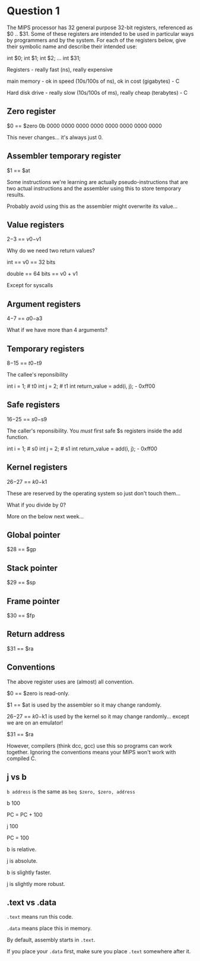 # Question 1

The MIPS processor has 32 general purpose 32-bit registers, referenced as $0 .. $31. Some of these registers are intended to be used in particular ways by programmers and by the system. For each of the registers below, give their symbolic name and describe their intended use: 

int $0;
int $1;
int $2;
...
int $31;

Registers - really fast (ns), really expensive

main memory - ok in speed (10s/100s of ns), ok in cost (gigabytes) - C

Hard disk drive - really slow (10s/100s of ms), really cheap (terabytes) - C


## Zero register
$0 == $zero
0b 0000 0000 0000 0000 0000 0000 0000 0000

This never changes... it's always just 0.


## Assembler temporary register
$1 == $at

Some instructions we're learning are actually pseudo-instructions that are two actual instructions and the assembler using this to store temporary results.

Probably avoid using this as the assembler might overwrite its value...


## Value registers
$2-$3 == $v0-$v1

Why do we need two return values?

int == v0 == 32 bits

double == 64 bits == v0 + v1

Except for syscalls


## Argument registers

$4-$7 == $a0-$a3

What if we have more than 4 arguments?


## Temporary registers
$8-$15 == $t0-$t9

The callee's reponsibility

int i = 1; # t0
int j = 2; # t1
int return_value = add(i, j); - 0xff00


## Safe registers

$16-$25 == $s0-$s9

The caller's reponsibility. You *must* first safe $s registers inside the add function.

int i = 1; # s0
int j = 2; # s1
int return_value = add(i, j); - 0xff00


## Kernel registers
$26-$27 == $k0-$k1

These are reserved by the operating system so just don't touch them...

What if you divide by 0?


More on the below next week...

## Global pointer
$28 == $gp


## Stack pointer
$29 == $sp


## Frame pointer
$30 == $fp


## Return address
$31 == $ra

## Conventions

The above register uses are (almost) all convention.

$0 == $zero is read-only.

$1 == $at is used by the assembler so it may change randomly.

$26-$27 == $k0-$k1 is used by the kernel so it may change randomly... except we are on an emulator!

$31 == $ra

However, compilers (think dcc, gcc) use this so programs can work together. Ignoring the conventions means your MIPS won't work with compiled C.


## j vs b

`b address` is the same as `beq $zero, $zero, address`

b 100

PC = PC + 100

j 100

PC = 100

b is relative.

j is absolute.

b is slightly faster.

j is slightly more robust.

## .text vs .data

`.text` means run this code.

`.data` means place this in memory.

By default, assembly starts in `.text`.

If you place your `.data` first, make sure you place `.text` somewhere after it.
